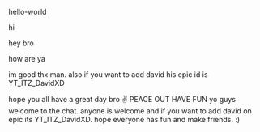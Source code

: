 hello-world



hi


hey bro




how are ya





im good thx man. also if you want to add david his epic id is YT_ITZ_DavidXD






hope you all have a great day bro
✌️  PEACE OUT
HAVE FUN
yo guys welcome to the chat. anyone is welcome and if you want to add david on epic its YT_ITZ_DavidXD. hope everyone has fun and make friends. :)
